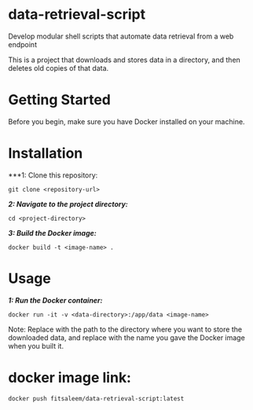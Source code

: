 # data-retrieval-script
Develop modular shell scripts that automate data retrieval from a web endpoint 

This is a project that downloads and stores data in a directory, and then deletes old copies of that data.

# Getting Started

Before you begin, make sure you have Docker installed on your machine.

# Installation

***1: Clone this repository:

```
git clone <repository-url>
```
***2: Navigate to the project directory:***

```
cd <project-directory>
```

***3: Build the Docker image:***

```
docker build -t <image-name> .
```

# Usage

***1: Run the Docker container:***

```
docker run -it -v <data-directory>:/app/data <image-name>
```
Note: Replace <data-directory> with the path to the directory where you want to store the downloaded data, and replace <image-name> with the name you gave the Docker image when you built it.

# docker image link:

```
docker push fitsaleem/data-retrieval-script:latest
```


